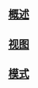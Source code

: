 
## [概述](slides/1/)
## [视图](slides/2/2.html)
## [模式](slides/3/3.html)
<!--
## [分层架构](slides/4/4.html)
## [管道过滤器](slides/5/5.html)
## [构件与反转控制](slides/6/6.html)
## [MVC](slides/7/7.html)
## [C/S](slides/8/8.html) -->
